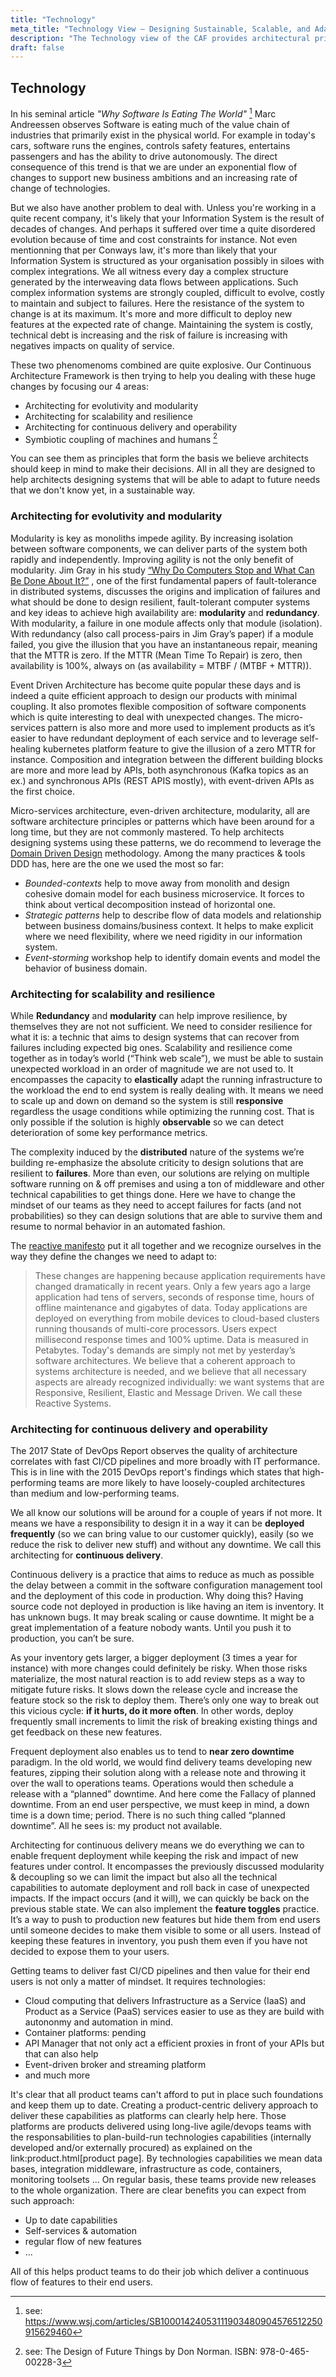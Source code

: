 ```yaml
---
title: "Technology"
meta_title: "Technology View – Designing Sustainable, Scalable, and Adaptive Systems"
description: "The Technology view of the CAF provides architectural principles to address legacy complexity, enable continuous delivery, and support modular, resilient, and future-ready digital systems."
draft: false
---
```



## Technology

In his seminal article *"Why Software Is Eating The World"* [^1] Marc Andreessen observes Software is eating much of the value chain of industries that primarily exist in the physical world. For example in today's cars, software runs the engines, controls safety features, entertains passengers and has the ability to drive autonomously. The direct consequence of this trend is that we are under an exponential flow of changes to support new business ambitions and an increasing rate of change of technologies.

But we also have another problem to deal with. Unless you're working in a quite recent company, it's likely that your Information System is the result of decades of changes. And perhaps it suffered over time a quite disordered evolution because of time and cost constraints for instance. Not even mentionning that per Conways law, it's more than likely that your Information System is structured as your organisation possibly in siloes with complex integrations. We all witness every day a complex structure generated by the interweaving data flows between applications. Such complex information systems are strongly coupled, difficult to evolve, costly to maintain and subject to failures. Here the resistance of the system to change is at its maximum. It's more and more difficult to deploy new features at the expected rate of change. Maintaining the system is costly, technical debt is increasing and the risk of failure is increasing with negatives impacts on quality of service.

These two phenomenoms combined are quite explosive. Our Continuous Architecture Framework is then trying to help you dealing with these huge changes by focusing our 4 areas:

* Architecting for evolutivity and modularity
* Architecting for scalability and resilience
* Architecting for continuous delivery and operability
* Symbiotic coupling of machines and humans [^2]

You can see them as principles that form the basis we believe architects should keep in mind to make their decisions. All in all they are designed to help architects designing systems that will be able to adapt to future needs that we don't know yet, in a sustainable way.

### Architecting for evolutivity and modularity

Modularity is key as monoliths impede agility. By increasing isolation between software components, we can deliver parts of the system both rapidly and independently. Improving agility is not the only benefit of modularity. Jim Gray in his study [“Why Do Computers Stop and What Can Be Done About It?”](https://www.hpl.hp.com/techreports/tandem/TR-85.7.pdf) , one of the first fundamental papers of fault-tolerance in distributed systems, discusses the origins and implication of failures and what should be done to design resilient, fault-tolerant computer systems and key ideas to achieve high availability are: **modularity** and **redundancy**. With modularity, a failure in one module affects only that module (isolation). With redundancy (also call process-pairs in Jim Gray’s paper) if a module failed, you give the illusion that you have an instantaneous repair, meaning that the MTTR is zero. If the MTTR (Mean Time To Repair) is zero, then availability is 100%, always on (as availability = MTBF / (MTBF + MTTR)).

Event Driven Architecture has become quite popular these days and is indeed a quite efficient approach to design our products with minimal coupling. It also promotes flexible composition of software components which is quite interesting to deal with unexpected changes. The micro-services pattern is also more and more used to implement products as it’s easier to have redundant deployment of each service and to leverage self-healing kubernetes platform feature to give the illusion of a zero MTTR for instance. Composition and integration between the different building blocks are more and more lead by APIs, both asynchronous (Kafka topics as an ex.) and synchronous APIs (REST APIS mostly), with event-driven APIs as the first choice.

Micro-services architecture, even-driven architecture, modularity, all are software architecture principles or patterns which have been around for a long time, but they are not commonly mastered. To help architects designing systems using these patterns, we do recommend to leverage the [Domain Driven Design](https://en.wikipedia.org/wiki/Domain-driven*design) methodology. Among the many practices & tools DDD has, here are the one we used the most so far:

* *Bounded-contexts* help to move away from monolith and design cohesive domain model for each business microservice. It forces to think about vertical decomposition instead of horizontal one.
* *Strategic patterns* help to describe flow of data models and relationship between business domains/business context. It helps to make explicit where we need flexibility, where we need rigidity in our information system.
* *Event-storming* workshop help to identify domain events and model the behavior of business domain.

### Architecting for scalability and resilience

While **Redundancy** and **modularity** can help improve resilience, by themselves they are not not sufficient. We need to consider resilience for what it is: a technic that aims to design systems that can recover from failures including expected big ones. Scalability and resilience come together as in today’s world (“Think web scale”), we must be able to sustain unexpected workload in an order of magnitude we are not used to. It encompasses the capacity to **elastically** adapt the running infrastructure to the workload the end to end system is really dealing with. It means we need to scale up and down on demand so the system is still **responsive** regardless the usage conditions while optimizing the running cost. That is only possible if the solution is highly **observable** so we can detect deterioration of some key performance metrics.

The complexity induced by the **distributed** nature of the systems we’re building re-emphasize the absolute criticity to design solutions that are resilient to **failures**. More than even, our solutions are relying on multiple software running on & off premises and using a ton of middleware and other technical capabilities to get things done. Here we have to change the mindset of our teams as they need to accept failures for facts (and not probabilities) so they can design solutions that are able to survive them and resume to normal behavior in an automated fashion.

The [reactive manifesto](https://www.reactivemanifesto.org) put it all together and we recognize ourselves in the way they define the changes we need to adapt to:

>These changes are happening because application requirements have changed dramatically in recent years. Only a few years ago a large application had tens of servers, seconds of response time, hours of offline maintenance and gigabytes of data. Today applications are deployed on everything from mobile devices to cloud-based clusters running thousands of multi-core processors. Users expect millisecond response times and 100% uptime. Data is measured in Petabytes. Today's demands are simply not met by yesterday’s software architectures.
We believe that a coherent approach to systems architecture is needed, and we believe that all necessary aspects are already recognized individually: we want systems that are Responsive, Resilient, Elastic and Message Driven. We call these Reactive Systems.

### Architecting for continuous delivery and operability

The 2017 State of DevOps Report observes the quality of architecture correlates with fast CI/CD pipelines and more broadly with IT performance. This is in line with the 2015 DevOps report's findings which states that high-performing teams are more likely to have loosely-coupled architectures than medium and low-performing teams.

We all know our solutions will be around for a couple of years if not more. It means we have a responsibility to design it in a way it can be **deployed frequently** (so we can bring value to our customer quickly), easily (so we reduce the risk to deliver new stuff) and without any downtime. We call this architecting for **continuous delivery**.

Continuous delivery is a practice that aims to reduce as much as possible the delay between a commit in the software configuration management tool and the deployment of this code in production. Why doing this? Having source code not deployed in production is like having an item is inventory. It has unknown bugs. It may break scaling or cause downtime. It might be a great implementation of a feature nobody wants. Until you push it to production, you can’t be sure.

As your inventory gets larger, a bigger deployment (3 times a year for instance) with more changes could definitely be risky. When those risks materialize, the most natural reaction is to add review steps as a way to mitigate future risks. It slows down the release cycle and increase the feature stock so the risk to deploy them. There’s only one way to break out this vicious cycle: **if it hurts, do it more often**. In other words, deploy frequently small increments to limit the risk of breaking existing things and get feedback on these new features.

Frequent deployment also enables us to tend to **near zero downtime** paradigm. In the old world, we would find delivery teams developing new features, zipping their solution along with a release note and throwing it over the wall to operations teams. Operations would then schedule a release with a “planned” downtime. And here come the Fallacy of planned downtime. From an end user perspective, we must keep in mind, a down time is a down time; period. There is no such thing called “planned downtime”. All he sees is: my product not available.

Architecting for continuous delivery means we do everything we can to enable frequent deployment while keeping the risk and impact of new features under control. It encompasses the previously discussed modularity & decoupling so we can limit the impact but also all the technical capabilities to automate deployment and roll back in case of unexpected impacts. If the impact occurs (and it will), we can quickly be back on the previous stable state. We can also implement the **feature toggles** practice. It’s a way to push to production new features but hide them from end users until someone decides to make them visible to some or all users. Instead of keeping these features in inventory, you push them even if you have not decided to expose them to your users.

Getting teams to deliver fast CI/CD pipelines and then value for their end users is not only a matter of mindset. It requires technologies:

* Cloud computing that delivers Infrastructure as a Service (IaaS) and Product as a Service (PaaS) services easier to use as they are build with autononmy and automation in mind.
* Container platforms: pending
* API Manager that not only act a efficient proxies in front of your APIs but that can also help
* Event-driven broker and streaming platform
* and much more

It's clear that all product teams can't afford to put in place such foundations and keep them up to date. Creating a product-centric delivery approach to deliver these capabilities as platforms can clearly help here. Those platforms are products delivered using long-live agile/devops teams with the responsabilities to plan-build-run technologies capabilities (internally developed and/or externally procured) as explained on the link:product.html[product page]. By technologies capabilities we mean data bases, integration middleware, infrastructure as code, containers, monitoring toolsets ... On regular basis, these teams provide new releases to the whole organization. There are clear benefits you can expect from such approach:

* Up to date capabilities
* Self-services & automation
* regular flow of new features
* ...

All of this helps product teams to do their job which deliver a continuous flow of features to their end users.

[^1]: see: https://www.wsj.com/articles/SB10001424053111903480904576512250915629460
[^2]: see: The Design of Future Things by Don Norman. ISBN: 978-0-465-00228-3
